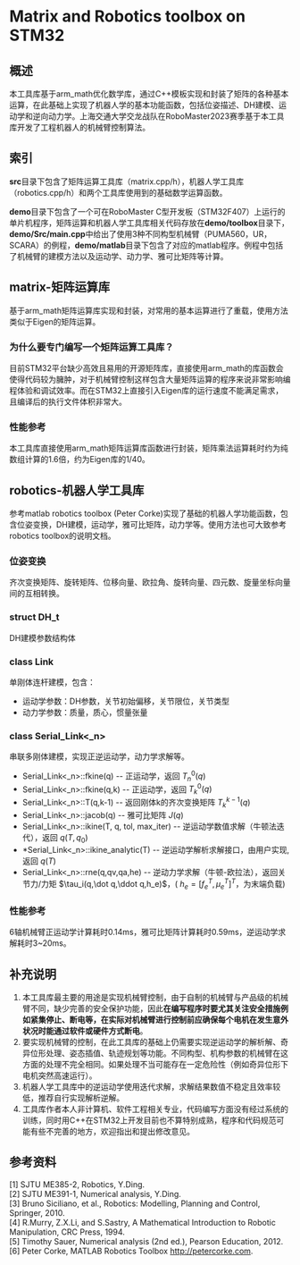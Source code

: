 # Matrix and Robotics toolbox on STM32

## 概述

本工具库基于arm_math优化数学库，通过C++模板实现和封装了矩阵的各种基本运算，在此基础上实现了机器人学的基本功能函数，包括位姿描述、DH建模、运动学和逆向动力学。上海交通大学交龙战队在RoboMaster2023赛季基于本工具库开发了工程机器人的机械臂控制算法。

## 索引

**src**目录下包含了矩阵运算工具库（matrix.cpp/h），机器人学工具库（robotics.cpp/h）和两个工具库使用到的基础数学运算函数。

**demo**目录下包含了一个可在RoboMaster C型开发板（STM32F407）上运行的单片机程序，矩阵运算和机器人学工具库相关代码存放在**demo/toolbox**目录下，**demo/Src/main.cpp**中给出了使用3种不同构型机械臂（PUMA560，UR，SCARA）的例程，**demo/matlab**目录下包含了对应的matlab程序。例程中包括了机械臂的建模方法以及运动学、动力学、雅可比矩阵等计算。

## matrix-矩阵运算库

基于arm_math矩阵运算库实现和封装，对常用的基本运算进行了重载，使用方法类似于Eigen的矩阵运算。

### 为什么要专门编写一个矩阵运算工具库？

目前STM32平台缺少高效且易用的开源矩阵库，直接使用arm_math的库函数会使得代码较为臃肿，对于机械臂控制这样包含大量矩阵运算的程序来说非常影响编程体验和调试效率。而在STM32上直接引入Eigen库的运行速度不能满足需求，且编译后的执行文件体积非常大。

### 性能参考

本工具库直接使用arm_math矩阵运算库函数进行封装，矩阵乘法运算耗时约为纯数组计算的1.6倍，约为Eigen库的1/40。

## robotics-机器人学工具库

参考matlab robotics toolbox (Peter Corke)实现了基础的机器人学功能函数，包含位姿变换，DH建模，运动学，雅可比矩阵，动力学等。使用方法也可大致参考robotics toolbox的说明文档。

### 位姿变换

齐次变换矩阵、旋转矩阵、位移向量、欧拉角、旋转向量、四元数、旋量坐标向量间的互相转换。

### struct DH_t

DH建模参数结构体

### class Link

单刚体连杆建模，包含：
- 运动学参数：DH参数，关节初始偏移，关节限位，关节类型  
- 动力学参数：质量，质心，惯量张量

### class Serial_Link<_n>

串联多刚体建模，实现正逆运动学，动力学求解等。

- Serial_Link<_n>::fkine(q) -- 正运动学，返回 $T_n^0(q)$
- Serial_Link<_n>::fkine(q,k) -- 正运动学，返回 $T_k^0(q)$
- Serial_Link<_n>::T(q,k-1) -- 返回刚体k的齐次变换矩阵 $T_k^{k-1}(q)$
- Serial_Link<_n>::jacob(q) -- 雅可比矩阵 $J(q)$
- Serial_Link<_n>::ikine(T, q, tol, max_iter) -- 逆运动学数值求解（牛顿法迭代），返回 $q(T,q_0)$
- *Serial_Link<_n>::ikine_analytic(T) -- 逆运动学解析求解接口，由用户实现,返回 $q(T)$
- Serial_Link<_n>::rne(q,qv,qa,he) -- 逆动力学求解（牛顿-欧拉法），返回关节力/力矩 $\tau_i(q,\dot q,\ddot q,h_e)$，( $h_e=[f_e^T,\mu_e^T]^T$，为末端负载)

### 性能参考

6轴机械臂正运动学计算耗时0.14ms，雅可比矩阵计算耗时0.59ms，逆运动学求解耗时3~20ms。

## 补充说明

1. 本工具库最主要的用途是实现机械臂控制，由于自制的机械臂与产品级的机械臂不同，缺少完善的安全保护功能，因此**在编写程序时要尤其关注安全措施例如紧集停止、断电等，在实际对机械臂进行控制前应确保每个电机在发生意外状况时能通过软件或硬件方式断电**。
2. 要实现机械臂的控制，在此工具库的基础上仍需要实现逆运动学的解析解、奇异位形处理、姿态插值、轨迹规划等功能。不同构型、机构参数的机械臂在这方面的处理不完全相同。如果处理不当可能存在一定危险性（例如奇异位形下电机突然高速运行）。
3. 机器人学工具库中的逆运动学使用迭代求解，求解结果数值不稳定且效率较低，推荐自行实现解析逆解。
4. 工具库作者本人非计算机、软件工程相关专业，代码编写方面没有经过系统的训练，同时用C++在STM32上开发目前也不算特别成熟，程序和代码规范可能有些不完善的地方，欢迎指出和提出修改意见。

## 参考资料

[1] SJTU ME385-2, Robotics, Y.Ding.  
[2] SJTU ME391-1, Numerical analysis, Y.Ding.  
[3] Bruno Siciliano, et al., Robotics: Modelling, Planning and Control, Springer, 2010.  
[4] R.Murry, Z.X.Li, and S.Sastry, A Mathematical Introduction to Robotic Manipulation, CRC Press, 1994.  
[5] Timothy Sauer, Numerical analysis (2nd ed.), Pearson Education, 2012.  
[6] Peter Corke, MATLAB Robotics Toolbox <http://petercorke.com>.  

